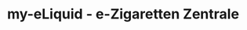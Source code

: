 ---
title: "my-eLiquid - e-Zigaretten Zentrale"
url: /olching/my-eliquid-e-zigaretten-zentrale/
shop: Tabak
---